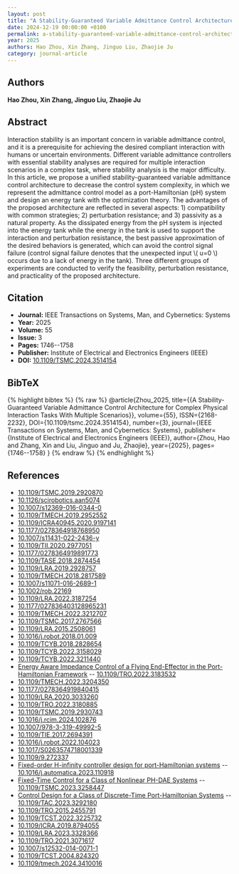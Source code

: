 ```yaml
---
layout: post
title: "A Stability-Guaranteed Variable Admittance Control Architecture for Complex Physical Interaction Tasks With Multiple Scenarios"
date: 2024-12-19 00:00:00 +0100
permalink: a-stability-guaranteed-variable-admittance-control-architecture-for-complex-physical-interaction-tasks-with-multiple-scenarios
year: 2025
authors: Hao Zhou, Xin Zhang, Jinguo Liu, Zhaojie Ju
category: journal-article
---
```

 
## Authors
**Hao Zhou, Xin Zhang, Jinguo Liu, Zhaojie Ju**
 
## Abstract
Interaction stability is an important concern in variable admittance control, and it is a prerequisite for achieving the desired compliant interaction with humans or uncertain environments. Different variable admittance controllers with essential stability analyses are required for multiple interaction scenarios in a complex task, where stability analysis is the major difficulty. In this article, we propose a unified stability-guaranteed variable admittance control architecture to decrease the control system complexity, in which we represent the admittance control model as a port-Hamiltonian (pH) system and design an energy tank with the optimization theory. The advantages of the proposed architecture are reflected in several aspects: 1) compatibility with common strategies; 2) perturbation resistance; and 3) passivity as a natural property. As the dissipated energy from the pH system is injected into the energy tank while the energy in the tank is used to support the interaction and perturbation resistance, the best passive approximation of the desired behaviors is generated, which can avoid the control signal failure (control signal failure denotes that the unexpected input \\( u=0 \\) occurs due to a lack of energy in the tank). Three different groups of experiments are conducted to verify the feasibility, perturbation resistance, and practicality of the proposed architecture.
 
## Citation
- **Journal:** IEEE Transactions on Systems, Man, and Cybernetics: Systems
- **Year:** 2025
- **Volume:** 55
- **Issue:** 3
- **Pages:** 1746--1758
- **Publisher:** Institute of Electrical and Electronics Engineers (IEEE)
- **DOI:** [10.1109/TSMC.2024.3514154](https://doi.org/10.1109/TSMC.2024.3514154)
 
## BibTeX
{% highlight bibtex %}
{% raw %}
@article{Zhou_2025,
  title={{A Stability-Guaranteed Variable Admittance Control Architecture for Complex Physical Interaction Tasks With Multiple Scenarios}},
  volume={55},
  ISSN={2168-2232},
  DOI={10.1109/tsmc.2024.3514154},
  number={3},
  journal={IEEE Transactions on Systems, Man, and Cybernetics: Systems},
  publisher={Institute of Electrical and Electronics Engineers (IEEE)},
  author={Zhou, Hao and Zhang, Xin and Liu, Jinguo and Ju, Zhaojie},
  year={2025},
  pages={1746--1758}
}
{% endraw %}
{% endhighlight %}
 
## References
- [10.1109/TSMC.2019.2920870](https://doi.org/10.1109/TSMC.2019.2920870)
- [10.1126/scirobotics.aan5074](https://doi.org/10.1126/scirobotics.aan5074)
- [10.1007/s12369-016-0344-0](https://doi.org/10.1007/s12369-016-0344-0)
- [10.1109/TMECH.2019.2952552](https://doi.org/10.1109/TMECH.2019.2952552)
- [10.1109/ICRA40945.2020.9197141](https://doi.org/10.1109/ICRA40945.2020.9197141)
- [10.1177/0278364918768950](https://doi.org/10.1177/0278364918768950)
- [10.1007/s11431-022-2436-y](https://doi.org/10.1007/s11431-022-2436-y)
- [10.1109/TII.2020.2977051](https://doi.org/10.1109/TII.2020.2977051)
- [10.1177/0278364919891773](https://doi.org/10.1177/0278364919891773)
- [10.1109/TASE.2018.2874454](https://doi.org/10.1109/TASE.2018.2874454)
- [10.1109/LRA.2019.2928757](https://doi.org/10.1109/LRA.2019.2928757)
- [10.1109/TMECH.2018.2817589](https://doi.org/10.1109/TMECH.2018.2817589)
- [10.1007/s11071-016-2689-1](https://doi.org/10.1007/s11071-016-2689-1)
- [10.1002/rob.22169](https://doi.org/10.1002/rob.22169)
- [10.1109/LRA.2022.3187254](https://doi.org/10.1109/LRA.2022.3187254)
- [10.1177/027836403128965231](https://doi.org/10.1177/027836403128965231)
- [10.1109/TMECH.2022.3212707](https://doi.org/10.1109/TMECH.2022.3212707)
- [10.1109/TSMC.2017.2767566](https://doi.org/10.1109/TSMC.2017.2767566)
- [10.1109/LRA.2015.2508061](https://doi.org/10.1109/LRA.2015.2508061)
- [10.1016/j.robot.2018.01.009](https://doi.org/10.1016/j.robot.2018.01.009)
- [10.1109/TCYB.2018.2828654](https://doi.org/10.1109/TCYB.2018.2828654)
- [10.1109/TCYB.2022.3158029](https://doi.org/10.1109/TCYB.2022.3158029)
- [10.1109/TCYB.2022.3211440](https://doi.org/10.1109/TCYB.2022.3211440)
- [Energy Aware Impedance Control of a Flying End-Effector in the Port-Hamiltonian Framework](energy-aware-impedance-control-of-a-flying-end-effector-in-the-port-hamiltonian-framework) -- [10.1109/TRO.2022.3183532](https://doi.org/10.1109/TRO.2022.3183532)
- [10.1109/TMECH.2022.3204350](https://doi.org/10.1109/TMECH.2022.3204350)
- [10.1177/0278364919840415](https://doi.org/10.1177/0278364919840415)
- [10.1109/LRA.2020.3033260](https://doi.org/10.1109/LRA.2020.3033260)
- [10.1109/TRO.2022.3180885](https://doi.org/10.1109/TRO.2022.3180885)
- [10.1109/TSMC.2019.2930743](https://doi.org/10.1109/TSMC.2019.2930743)
- [10.1016/j.rcim.2024.102876](https://doi.org/10.1016/j.rcim.2024.102876)
- [10.1007/978-3-319-49992-5](https://doi.org/10.1007/978-3-319-49992-5)
- [10.1109/TIE.2017.2694391](https://doi.org/10.1109/TIE.2017.2694391)
- [10.1016/j.robot.2022.104023](https://doi.org/10.1016/j.robot.2022.104023)
- [10.1017/S0263574718001339](https://doi.org/10.1017/S0263574718001339)
- [10.1109/9.272337](https://doi.org/10.1109/9.272337)
- [Fixed-order H-infinity controller design for port-Hamiltonian systems](fixed-order-h-infinity-controller-design-for-port-hamiltonian-systems) -- [10.1016/j.automatica.2023.110918](https://doi.org/10.1016/j.automatica.2023.110918)
- [Fixed-Time Control for a Class of Nonlinear PH-DAE Systems](fixed-time-control-for-a-class-of-nonlinear-ph-dae-systems) -- [10.1109/TSMC.2023.3258447](https://doi.org/10.1109/TSMC.2023.3258447)
- [Control Design for a Class of Discrete-Time Port-Hamiltonian Systems](control-design-for-a-class-of-discrete-time-port-hamiltonian-systems) -- [10.1109/TAC.2023.3292180](https://doi.org/10.1109/TAC.2023.3292180)
- [10.1109/TRO.2015.2455791](https://doi.org/10.1109/TRO.2015.2455791)
- [10.1109/TCST.2022.3225732](https://doi.org/10.1109/TCST.2022.3225732)
- [10.1109/ICRA.2019.8794055](https://doi.org/10.1109/ICRA.2019.8794055)
- [10.1109/LRA.2023.3328366](https://doi.org/10.1109/LRA.2023.3328366)
- [10.1109/TRO.2021.3071617](https://doi.org/10.1109/TRO.2021.3071617)
- [10.1007/s12532-014-0071-1](https://doi.org/10.1007/s12532-014-0071-1)
- [10.1109/TCST.2004.824320](https://doi.org/10.1109/TCST.2004.824320)
- [10.1109/tmech.2024.3410016](https://doi.org/10.1109/tmech.2024.3410016)


